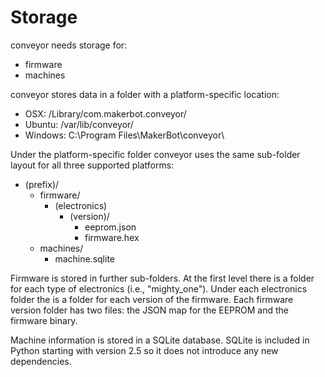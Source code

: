# Storage

conveyor needs storage for:

  * firmware
  * machines

conveyor stores data in a folder with a platform-specific location:

  * OSX: /Library/com.makerbot.conveyor/
  * Ubuntu: /var/lib/conveyor/
  * Windows: C:\Program Files\MakerBot\conveyor\

Under the platform-specific folder conveyor uses the same sub-folder layout for all three supported platforms:

  * (prefix)/
      * firmware/
          * (electronics)
              * (version)/
                  * eeprom.json
                  * firmware.hex
      * machines/
          * machine.sqlite

Firmware is stored in further sub-folders.
At the first level there is a folder for each type of electronics (i.e., "mighty_one").
Under each electronics folder the is a folder for each version of the firmware.
Each firmware version folder has two files: the JSON map for the EEPROM and the firmware binary.

Machine information is stored in a SQLite database.
SQLite is included in Python starting with version 2.5 so it does not introduce any new dependencies.
